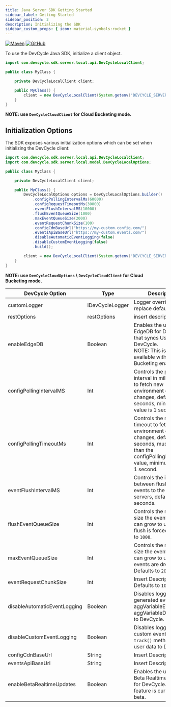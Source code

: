 ```yaml
---
title: Java Server SDK Getting Started
sidebar_label: Getting Started
sidebar_position: 2
description: Initializing the SDK
sidebar_custom_props: { icon: material-symbols:rocket }
---
```


[![Maven](https://badgen.net/maven/v/maven-central/com.devcycle/java-server-sdk)](https://search.maven.org/artifact/com.devcycle/java-server-sdk)
[![GitHub](https://img.shields.io/github/stars/devcyclehq/java-server-sdk.svg?style=social&label=Star&maxAge=2592000)](https://github.com/DevCycleHQ/java-server-sdk)

[//]: # (wizard-initialize-start)

To use the DevCycle Java SDK, initialize a client object.

```java
import com.devcycle.sdk.server.local.api.DevCycleLocalClient;

public class MyClass {

    private DevCycleLocalClient client;

    public MyClass() {
        client = new DevCycleLocalClient(System.getenv("DEVCYCLE_SERVER_SDK_KEY"));
    }
}
```
[//]: # (wizard-initialize-end)


**NOTE: use `DevCycleCloudClient` for Cloud Bucketing mode.**

## Initialization Options

The SDK exposes various initialization options which can be set when initializing the DevCycle client:

```java
import com.devcycle.sdk.server.local.api.DevCycleLocalClient;
import com.devcycle.sdk.server.local.model.DevCycleLocalOptions;

public class MyClass {

    private DevCycleLocalClient client;

    public MyClass() {
        DevCycleLocalOptions options = DevCycleLocalOptions.builder()
            .configPollingIntervalMs(60000)
            .configRequestTimeoutMs(30000)
            .eventFlushIntervalMS(10000)
            .flushEventQueueSize(1000)
            .maxEventQueueSize(2000)
            .eventRequestChunkSize(100)
            .configCdnBaseUrl("https://my-custom.config.com/")
            .eventsApiBaseUrl("https://my-custom.events.com/")
            .disableAutomaticEventLogging(false)
            .disableCustomEventLogging(false)
            .build();

        client = new DevCycleLocalClient(System.getenv("DEVCYCLE_SERVER_SDK_KEY"), options);
    }
}
```

**NOTE: use `DevCycleCloudOptions` \ `DevCycleCloudClient` for Cloud Bucketing mode.**


| DevCycle Option              | Type           | Description                                                                                                                                                                  |
|------------------------------|----------------|------------------------------------------------------------------------------------------------------------------------------------------------------------------------------|
| customLogger                       | IDevCycleLogger | Logger override to replace default logger                                                                                                                                    |
| restOptions                       | restOptions | insert description                                                                                                                                    |
| enableEdgeDB                 | Boolean        | Enables the usage of EdgeDB for DevCycle that syncs User Data to DevCycle. <br />NOTE: This is only available with Cloud Bucketing enabled.                                          |
| configPollingIntervalMS      | Int         | Controls the polling interval in milliseconds to fetch new environment config changes, defaults to 30 seconds, minimum value is 1 second.                                    |
| configPollingTimeoutMs       | Int         | Controls the request timeout to fetch new environment config changes, defaults to 10 seconds, must be less than the configPollingIntervalMS value, minimum value is 1 second. |
| eventFlushIntervalMS         | Int         | Controls the interval between flushing events to the DevCycle servers, defaults to 10 seconds.                                                                               |
| flushEventQueueSize          | Int         | Controls the maximum size the event queue can grow to until a flush is forced. Defaults to `1000`.                                                                           |
| maxEventQueueSize            | Int         | Controls the maximum size the event queue can grow to until events are dropped. Defaults to `2000`.                                                                          |
| eventRequestChunkSize            | Int         | Insert Description. Defaults to `100`.                                                                          |
| disableAutomaticEventLogging | Boolean        | Disables logging of sdk generated events (e.g. aggVariableEvaluated, aggVariableDefaulted) to DevCycle.                                                                      |
| disableCustomEventLogging    | Boolean        | Disables logging of custom events, from `track()` method, and user data to DevCycle.                                                                                         |
| configCdnBaseUrl                  | String         | Insert Description.                                                                                  |
| eventsApiBaseUrl                  | String         | Insert Description.                                                                                       |
| enableBetaRealtimeUpdates    | Boolean        | Enables the usage of Beta Realtime Updates for DevCycle. This feature is currently in beta.                                                                                  |